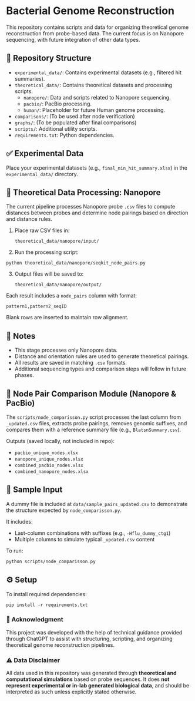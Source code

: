 # Bacterial Genome Reconstruction

This repository contains scripts and data for organizing theoretical genome reconstruction from probe-based data. The current focus is on Nanopore sequencing, with future integration of other data types.

## 📁 Repository Structure

- `experimental_data/`: Contains experimental datasets (e.g., filtered hit summaries).
- `theoretical_data/`: Contains theoretical datasets and processing scripts.
  - `nanopore/`: Data and scripts related to Nanopore sequencing.
  - `pacbio/`:  PacBio processing.
  - `human/`: Placeholder for future Human genome processing.
- `comparisons/`: (To be used after node verification)
- `graphs/`: (To be populated after final comparisons)
- `scripts/`: Additional utility scripts.
- `requirements.txt`: Python dependencies.

## ✅ Experimental Data

Place your experimental datasets (e.g., `final_min_hit_summary.xlsx`) in the `experimental_data/` directory.

## 🔬 Theoretical Data Processing: Nanopore

The current pipeline processes Nanopore probe `.csv` files to compute distances between probes and determine node pairings based on direction and distance rules.

1. Place raw CSV files in:

   `theoretical_data/nanopore/input/`

2. Run the processing script:

```
python theoretical_data/nanopore/seqkit_node_pairs.py
```

3. Output files will be saved to:

   `theoretical_data/nanopore/output/`

Each result includes a `node_pairs` column with format:

```
pattern1,pattern2_seqID
```

Blank rows are inserted to maintain row alignment.

## 📝 Notes

- This stage processes only Nanopore data.
- Distance and orientation rules are used to generate theoretical pairings.
- All results are saved in matching `.csv` formats.
- Additional sequencing types and comparison steps will follow in future phases.

## 🧪 Node Pair Comparison Module (Nanopore & PacBio)

The `scripts/node_comparisson.py` script processes the last column from `_updated.csv` files,
extracts probe pairings, removes genomic suffixes, and compares them with a reference summary file (e.g., `BlatsnSummary.csv`).

Outputs (saved locally, not included in repo):
- `pacbio_unique_nodes.xlsx`
- `nanopore_unique_nodes.xlsx`
- `combined_pacbio_nodes.xlsx`
- `combined_nanopore_nodes.xlsx`

## 📁 Sample Input

A dummy file is included at `data/sample_pairs_updated.csv` to demonstrate the structure expected by `node_comparisson.py`.

It includes:
- Last-column combinations with suffixes (e.g., `-Hflu_dummy_ctg1`)
- Multiple columns to simulate typical `_updated.csv` content

To run:
```bash
python scripts/node_comparisson.py
```

## ⚙️ Setup

To install required dependencies:

```
pip install -r requirements.txt
```

### 🤝 Acknowledgment

This project was developed with the help of technical guidance provided through ChatGPT to assist with structuring, scripting, and organizing theoretical genome reconstruction pipelines.

### ⚠️ Data Disclaimer

All data used in this repository was generated through **theoretical and computational simulations** based on probe sequences. It does **not represent experimental or in-lab generated biological data**, and should be interpreted as such unless explicitly stated otherwise.
